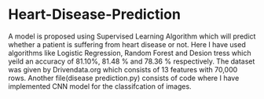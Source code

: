 # Heart-Disease-Prediction
A model is proposed using Supervised Learning Algorithm which will predict whether a patient is suffering from heart disease or not.
Here I have used algorithms like Logistic Regression, Random Forest and Desion tress which yeild an accuracy of 81.10%, 81.48 % and 78.36 % respectively.
The dataset was given by Drivendata.org which consists of 13 features with 70,000 rows.
Another file(disease prediction.py) consists of code where I have implemented CNN model for the classifcation of images.
